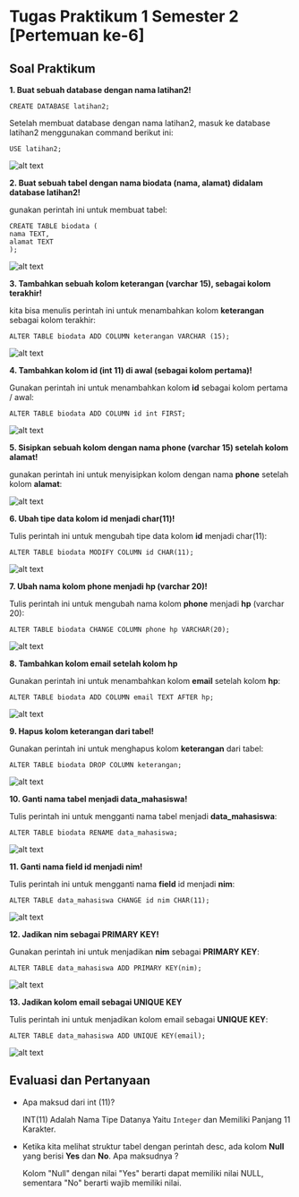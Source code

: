 # Tugas Praktikum 1 Semester 2 [Pertemuan ke-6]

## Soal Praktikum

**1. Buat sebuah database dengan nama latihan2!**

```
CREATE DATABASE latihan2;
```

Setelah membuat database dengan nama latihan2, masuk ke database latihan2 menggunakan command berikut ini:

```
USE latihan2;
```

![alt text](img/1.png)

**2. Buat sebuah tabel dengan nama biodata (nama, alamat) didalam database latihan2!**

gunakan perintah ini untuk membuat tabel:

```
CREATE TABLE biodata (
nama TEXT,
alamat TEXT
);
```

![alt text](img/2.png)

**3. Tambahkan sebuah kolom keterangan (varchar 15), sebagai kolom terakhir!**

kita bisa menulis perintah ini untuk menambahkan kolom **keterangan** sebagai kolom terakhir:

```
ALTER TABLE biodata ADD COLUMN keterangan VARCHAR (15);
```

![alt text](img/3.png)

**4. Tambahkan kolom id (int 11) di awal (sebagai kolom pertama)!**

Gunakan perintah ini untuk menambahkan kolom **id** sebagai kolom pertama / awal:

```
ALTER TABLE biodata ADD COLUMN id int FIRST;
```

![alt text](img/4.png)

**5. Sisipkan sebuah kolom dengan nama phone (varchar 15) setelah kolom alamat!**

gunakan perintah ini untuk menyisipkan kolom dengan nama **phone** setelah kolom **alamat**:

![alt text](img/5.png)

**6. Ubah tipe data kolom id menjadi char(11)!**

Tulis perintah ini untuk mengubah tipe data kolom **id** menjadi char(11):

```
ALTER TABLE biodata MODIFY COLUMN id CHAR(11);
```

![alt text](img/6.png)

**7. Ubah nama kolom phone menjadi hp (varchar 20)!**

Tulis perintah ini untuk mengubah nama kolom **phone** menjadi **hp** (varchar 20):

```
ALTER TABLE biodata CHANGE COLUMN phone hp VARCHAR(20);
```

![alt text](img/7.png)

**8. Tambahkan kolom email setelah kolom hp**

Gunakan perintah ini untuk menambahkan kolom **email** setelah kolom **hp**:

```
ALTER TABLE biodata ADD COLUMN email TEXT AFTER hp;
```

![alt text](img/8.png)

**9. Hapus kolom keterangan dari tabel!**

Gunakan perintah ini untuk menghapus kolom **keterangan** dari tabel:

```
ALTER TABLE biodata DROP COLUMN keterangan;
```

![alt text](img/9.png)

**10. Ganti nama tabel menjadi data_mahasiswa!**

Tulis perintah ini untuk mengganti nama tabel menjadi **data_mahasiswa**:

```
ALTER TABLE biodata RENAME data_mahasiswa;
```

![alt text](img/10.png)

**11. Ganti nama field id menjadi nim!**

Tulis perintah ini untuk mengganti nama **field** id menjadi **nim**:

```
ALTER TABLE data_mahasiswa CHANGE id nim CHAR(11);
```

![alt text](img/11.png)

**12. Jadikan nim sebagai PRIMARY KEY!**

Gunakan perintah ini untuk menjadikan **nim** sebagai **PRIMARY KEY**:

```
ALTER TABLE data_mahasiswa ADD PRIMARY KEY(nim);
```

![alt text](img/12.png)

**13. Jadikan kolom email sebagai UNIQUE KEY**

Tulis perintah ini untuk menjadikan kolom email sebagai **UNIQUE KEY**:

```
ALTER TABLE data_mahasiswa ADD UNIQUE KEY(email);
```

![alt text](img/13.png)

## Evaluasi dan Pertanyaan

- Apa maksud dari int (11)?

   INT(11) Adalah Nama Tipe Datanya Yaitu ```Integer``` dan Memiliki Panjang 11 Karakter.

- Ketika kita melihat struktur tabel dengan perintah desc, ada kolom **Null** yang berisi **Yes** dan **No**. Apa maksudnya ?

   Kolom "Null" dengan nilai "Yes" berarti dapat memiliki nilai NULL, sementara "No" berarti wajib memiliki nilai.